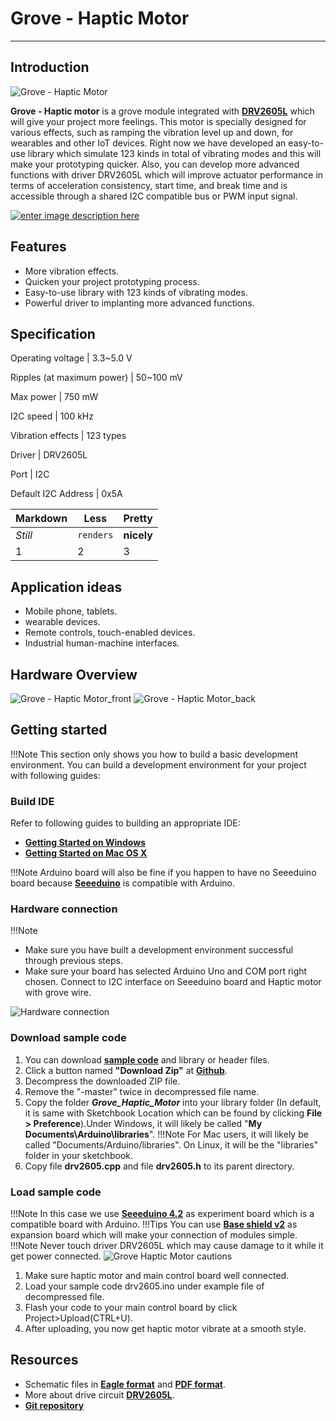 # Grove - Haptic Motor
----------
## Introduction ##

![Grove - Haptic Motor](http://www.seeedstudio.com/wiki/images/thumb/e/e3/Grove_Haptic_Motor.jpg/500px-Grove_Haptic_Motor.jpg)

**Grove - Haptic motor** is a grove module integrated with [**DRV2605L**](http://www.ti.com/product/DRV2605L) which will give your project more feelings. This motor is specially designed for various effects, such as ramping the vibration level up and down, for wearables and other IoT devices. Right now we have developed an easy-to-use library which simulate 123 kinds in total of vibrating modes and this will make your prototyping quicker. Also, you can develop more advanced functions with driver DRV2605L which will improve actuator performance in terms of acceleration consistency, start time, and break time and is accessible through a shared I2C compatible bus or PWM input signal.

[![enter image description here](http://www.seeedstudio.com/wiki/images/thumb/d/d0/Get_One_Now_Banner.png/150px-Get_One_Now_Banner.png)](http://www.seeedstudio.com/depot/Breakout-for-LinkIt-Smart-7688-v20-p-2641.html)

## Features ##

- More vibration effects.
- Quicken your project prototyping process.
- Easy-to-use library with 123 kinds of vibrating modes.
- Powerful driver to implanting more advanced functions.

## Specification ##


Operating voltage   |   3.3~5.0 V

Ripples (at maximum power)   |   50~100 mV

Max power   |   750 mW

I2C speed   |   100 kHz

Vibration effects   |   123 types

Driver   |   DRV2605L

Port   |   I2C

Default I2C Address   |   0x5A

Markdown | Less | Pretty
--- | --- | ---
*Still* | `renders` | **nicely**
1 | 2 | 3

## Application ideas ##

- Mobile phone, tablets.
- wearable devices.
- Remote controls, touch-enabled devices.
- Industrial human-machine interfaces.

## Hardware Overview ##

![Grove - Haptic Motor_front](http://www.seeedstudio.com/wiki/images/e/e3/Grove_Haptic_Motor.jpg)
![Grove - Haptic Motor_back](http://www.seeedstudio.com/wiki/images/b/b5/Grove_Haptic_Motor_back.jpg)


## Getting started ##

!!!Note
     This section only shows you how to build a basic development environment. You can build a development environment for your project with following guides:

### Build IDE ###

Refer to following guides to building an appropriate IDE:

- [**Getting Started on Windows**](http://www.seeedstudio.com/wiki/Seeeduino_v4.2#Getting_Started_on_Windows)
- [**Getting Started on Mac OS X**](http://www.seeedstudio.com/wiki/Seeeduino_v4.2#Getting_Started_on_Mac_OS_X)

!!!Note
     Arduino board will also be fine if you happen to have no Seeeduino board because [**Seeeduino**](http://www.seeedstudio.com/wiki/Seeeduino_v4.2) is compatible with Arduino.

### Hardware connection ###

!!!Note
    
-  Make sure you have built a development environment successful through previous steps.
-  Make sure your board has selected Arduino Uno and COM port right chosen. Connect to I2C interface on Seeeduino board and Haptic motor with grove wire.

![Hardware connection](http://www.seeedstudio.com/wiki/images/9/9c/Grove_haptic_motor_connection.jpg)

### Download sample code ###

1. You can download [**sample code**](https://github.com/Seeed-Studio/Grove_Haptic_Motor) and library or header files.
1. Click a button named **"Download Zip"** at **[Github](https://github.com/Seeed-Studio/Grove_Haptic_Motor)**.
1. Decompress the downloaded ZIP file.
1. Remove the "-master" twice in decompressed file name.
1. Copy the folder ***Grove_Haptic_Motor*** into your library folder (In default, it is same with Sketchbook Location which can be found by clicking **File > Preference**).Under Windows, it will likely be called "**My Documents\Arduino\libraries**". 
!!!Note 
    For Mac users, it will likely be called "Documents/Arduino/libraries". On Linux, it will be the "libraries" folder in your sketchbook.
1. Copy file **drv2605.cpp** and file **drv2605.h** to its parent directory.

### Load sample code ###
!!!Note
    In this case we use **[Seeeduino 4.2](http://www.seeedstudio.com/wiki/Seeeduino_v4.2)** as experiment board which is a compatible board with Arduino.
!!!Tips
    You can use **[Base shield v2](http://www.seeedstudio.com/wiki/Grove_-_Base_shield_v2)** as expansion board which will make your connection of modules simple.
!!!Note 
    Never touch driver DRV2605L which may cause damage to it while it get power connected.
![Grove Haptic Motor cautions](http://www.seeedstudio.com/wiki/images/b/b7/Grove_Haptic_Motor_cautions.png)

1. Make sure haptic motor and main control board well connected.
2. Load your sample code drv2605.ino under example file of decompressed file.
1. Flash your code to your main control board by click Project>Upload(CTRL+U).
1. After uploading, you now get haptic motor vibrate at a smooth style.

## Resources ##

- Schematic files in **[Eagle format](http://www.seeedstudio.com/wiki/images/9/90/Grove_Haptic_Motor_v0.9_Eagle.zip)** and **[PDF format](http://www.seeedstudio.com/wiki/images/c/cc/Grove_Haptic_Motor_v0.9_SCH.pdf)**.
- More about drive circuit **[DRV2605L](http://www.ti.com/product/DRV2605L)**.
- **[Git repository](https://github.com/Seeed-Studio/Grove_Haptic_Motor)**